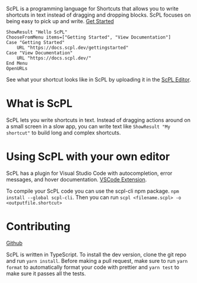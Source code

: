 ScPL is a programming language for Shortcuts that allows you to write shortcuts in text instead of dragging and dropping blocks. ScPL focuses on being easy to pick up and write. [Get Started](https://docs.scpl.dev/gettingstarted)

```scpleditor
ShowResult "Hello ScPL"
ChooseFromMenu items=["Getting Started", "View Documentation"]
Case "Getting Started"
	URL "https://docs.scpl.dev/gettingstarted"
Case "View Documentation"
	URL "https://docs.scpl.dev/"
End Menu
OpenURLs
```

See what your shortcut looks like in ScPL by uploading it in the [ScPL Editor](https://editor.scpl.dev).

# What is ScPL

ScPL lets you write shortcuts in text. Instead of dragging actions around on a small screen in a slow app, you can write text like `ShowResult "My shortcut"` to build long and complex shortcuts.

# Using ScPL with your own editor

ScPL has a plugin for Visual Studio Code with autocompletion, error messages, and hover documentation. [VSCode Extension](https://marketplace.visualstudio.com/items?itemname=pfg.vscode-shortcutslang-extension).

To compile your ScPL code you can use the scpl-cli npm package. `npm install --global scpl-cli`. Then you can run `scpl <filename.scpl> -o <outputfile.shortcut>`

# Contributing

[Github](https://github.com/pfgithub/scpl)

ScPL is written in TypeScript. To install the dev version, clone the git repo and run `yarn install`. Before making a pull request, make sure to run `yarn format` to automatically format your code with prettier and `yarn test` to make sure it passes all the tests. 
